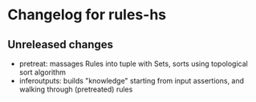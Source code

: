 # Changelog for rules-hs

## Unreleased changes

- pretreat: massages Rules into tuple with Sets, sorts using topological sort algorithm
- inferoutputs: builds "knowledge" starting from input assertions, and walking through (pretreated) rules
